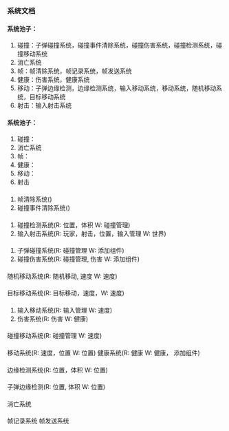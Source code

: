 ### 系统文档

#### 系统池子：
1. 碰撞：子弹碰撞系统，碰撞事件清除系统，碰撞伤害系统，碰撞检测系统，碰撞移动系统
2. 消亡系统
3. 帧：帧清除系统，帧记录系统，帧发送系统
4. 健康：伤害系统，健康系统
5. 移动：子弹边缘检测，边缘检测系统，输入移动系统，移动系统，随机移动系统，目标移动系统
6. 射击：输入射击系统

#### 系统池子：
1. 碰撞：
2. 消亡系统
3. 帧：
4. 健康：
5. 移动：
6. 射击


#### 
1. 帧清除系统()
2. 碰撞事件清除系统()


#### 
1. 碰撞检测系统(R: 位置，体积 W: 碰撞管理)
2. 输入射击系统(R: 玩家，射击，位置，输入管理 W: 世界)

#### 
1. 子弹碰撞系统(R: 碰撞管理 W: 添加组件)
2. 碰撞伤害系统(R: 碰撞管理, 伤害 W: 添加组件)

####
随机移动系统(R: 随机移动, 速度 W: 速度)

#### 
目标移动系统(R: 目标移动，速度，W: 速度)

####
1. 输入移动系统(R: 输入管理 W: 速度)
2. 伤害系统(R: 伤害 W: 健康)
#### 

#### 
碰撞移动系统(R: 碰撞管理 W: 速度)

#### 
移动系统(R: 速度，位置 W: 位置)
健康系统(R: 健康 W: 健康， 添加组件)

#### 
边缘检测系统(R: 位置，体积 W: 位置)

#### 
子弹边缘检测(R: 位置, 体积 W: 位置)

####
消亡系统

#### 
帧记录系统
帧发送系统